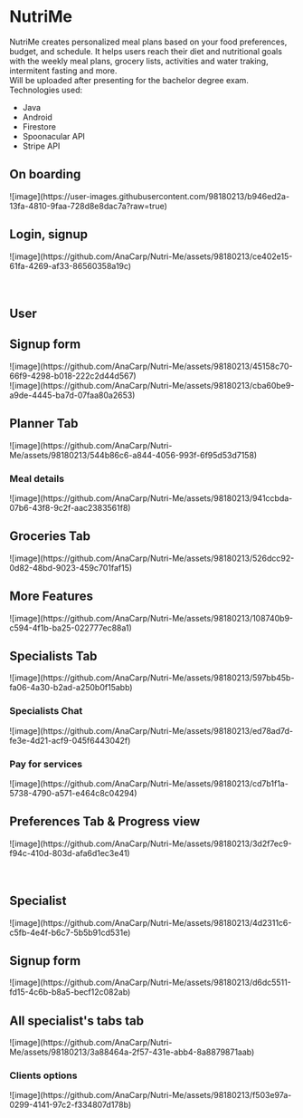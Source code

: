 # NutriMe
NutriMe creates personalized meal plans based on your food preferences, budget, and schedule. It helps users reach their diet and nutritional goals with the weekly meal plans, grocery lists, activities and water traking, intermitent fasting and more.
<br>
Will be uploaded after presenting for the bachelor degree exam.
<br>
Technologies used:
- Java
- Android
- Firestore
- Spoonacular API
- Stripe API

<h2>On boarding</h1>
![image](https://user-images.githubusercontent.com/98180213/b946ed2a-13fa-4810-9faa-728d8e8dac7a?raw=true)
<br>
<h2>Login, signup</h1>
![image](https://github.com/AnaCarp/Nutri-Me/assets/98180213/ce402e15-61fa-4269-af33-86560358a19c)
<br><br><br>

<h2>User</h1>
<h2>Signup form</h1>
![image](https://github.com/AnaCarp/Nutri-Me/assets/98180213/45158c70-66f9-4298-b018-222c2d44d567)
<br>
![image](https://github.com/AnaCarp/Nutri-Me/assets/98180213/cba60be9-a9de-4445-ba7d-07faa80a2653)
<h2>Planner Tab</h1>
![image](https://github.com/AnaCarp/Nutri-Me/assets/98180213/544b86c6-a844-4056-993f-6f95d53d7158)
<br>
<h3>Meal details</h2>
![image](https://github.com/AnaCarp/Nutri-Me/assets/98180213/941ccbda-07b6-43f8-9c2f-aac2383561f8)
<br>
<h2>Groceries Tab</h1>
![image](https://github.com/AnaCarp/Nutri-Me/assets/98180213/526dcc92-0d82-48bd-9023-459c701faf15)
<br>
<h2>More Features</h1>
![image](https://github.com/AnaCarp/Nutri-Me/assets/98180213/108740b9-c594-4f1b-ba25-022777ec88a1)
<br>
<h2>Specialists Tab</h1>
![image](https://github.com/AnaCarp/Nutri-Me/assets/98180213/597bb45b-fa06-4a30-b2ad-a250b0f15abb)
<br>
<h3>Specialists Chat</h2>
![image](https://github.com/AnaCarp/Nutri-Me/assets/98180213/ed78ad7d-fe3e-4d21-acf9-045f6443042f)
<br>
<h3>Pay for services</h2>
![image](https://github.com/AnaCarp/Nutri-Me/assets/98180213/cd7b1f1a-5738-4790-a571-e464c8c04294)
<br>
<h2>Preferences Tab & Progress view</h1>
![image](https://github.com/AnaCarp/Nutri-Me/assets/98180213/3d2f7ec9-f94c-410d-803d-afa6d1ec3e41)
<br><br><br>

<h2>Specialist</h1>
![image](https://github.com/AnaCarp/Nutri-Me/assets/98180213/4d2311c6-c5fb-4e4f-b6c7-5b5b91cd531e)
<br>
<h2>Signup form</h1>
![image](https://github.com/AnaCarp/Nutri-Me/assets/98180213/d6dc5511-fd15-4c6b-b8a5-becf12c082ab)
<br>
<h2>All specialist's tabs tab</h1>
![image](https://github.com/AnaCarp/Nutri-Me/assets/98180213/3a88464a-2f57-431e-abb4-8a8879871aab)
<br>
<h3>Clients options</h2>
![image](https://github.com/AnaCarp/Nutri-Me/assets/98180213/f503e97a-0299-4141-97c2-f334807d178b)

